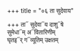 +++
title = "०६ ता सुदेवाय"

+++
ता᳓ सुदेवा᳓य दाशु᳓षे  
सुमेधा᳓म् अ᳓वितारिणीम्  
घृतइ᳓र् ग᳓व्यूतिम् उक्षतम्